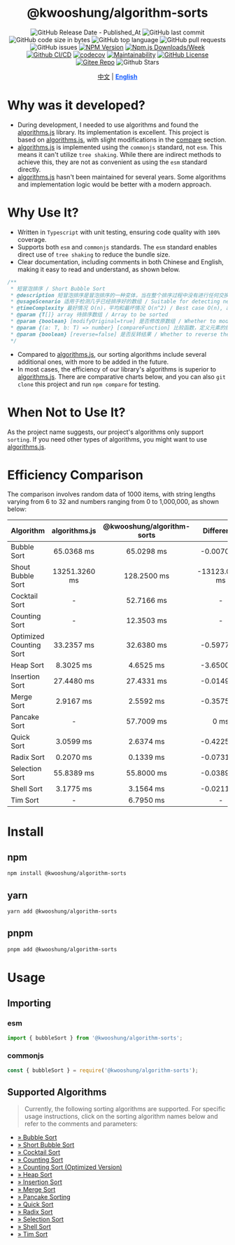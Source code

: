 <div align="center">

# @kwooshung/algorithm-sorts

![GitHub Release Date - Published_At](https://img.shields.io/github/release-date/kwooshung/algorithm-sorts?labelColor=272e3b&color=00b42A&logo=github)
![GitHub last commit](https://img.shields.io/github/last-commit/kwooshung/algorithm-sorts?labelColor=272e3b&color=165dff)
![GitHub code size in bytes](https://img.shields.io/github/languages/code-size/kwooshung/algorithm-sorts?labelColor=272e3b&color=165dff)
![GitHub top language](https://img.shields.io/github/languages/top/kwooshung/algorithm-sorts?labelColor=272e3b&color=165dff)
![GitHub pull requests](https://img.shields.io/github/issues-pr/kwooshung/algorithm-sorts?labelColor=272e3b&color=165dff)
![GitHub issues](https://img.shields.io/github/issues/kwooshung/algorithm-sorts?labelColor=272e3b&color=165dff)
[![NPM Version](https://img.shields.io/npm/v/@kwooshung/algorithm-sorts?labelColor=272e3b&color=165dff)](https://www.npmjs.com/package/@kwooshung/algorithm-sorts)
[![Npm.js Downloads/Week](https://img.shields.io/npm/dw/@kwooshung/algorithm-sorts?labelColor=272e3b&labelColor=272e3b&color=165dff&logo=npm)](https://www.npmjs.com/package/@kwooshung/algorithm-sorts)
[![Github CI/CD](https://github.com/kwooshung/algorithm-sorts/actions/workflows/ci.yml/badge.svg)](https://github.com/kwooshung/algorithm-sorts/actions/)
[![codecov](https://codecov.io/gh/kwooshung/algorithm-sorts/graph/badge.svg?token=VVZJE7H0KD)](https://codecov.io/gh/kwooshung/algorithm-sorts)
[![Maintainability](https://api.codeclimate.com/v1/badges/325d0881b1ca19165d35/maintainability)](https://codeclimate.com/github/kwooshung/algorithm-sorts/maintainability/)
[![GitHub License](https://img.shields.io/github/license/kwooshung/algorithm-sorts?labelColor=272e3b&color=165dff)](LICENSE)
[![Gitee Repo](https://img.shields.io/badge/gitee-cvlar-165dff?logo=gitee)](https://gitee.com/kwooshung/algorithm-sorts/)
![Github Stars](https://img.shields.io/github/stars/kwooshung/algorithm-sorts?labelColor=272e3b&color=165dff)

<p align="center">
    <a href="README.zh-CN.md">中文</a> | 
    <a href="README.md" style="font-weight:700;color:#165dff;text-decoration:underline;">English</a>
</p>
</div>

# Why was it developed?

- During development, I needed to use algorithms and found the [algorithms.js](https://github.com/felipernb/algorithms.js) library. Its implementation is excellent. This project is based on [algorithms.js](https://github.com/felipernb/algorithms.js), with slight modifications in the [compare](src/internal/compare/index.ts) section.
- [algorithms.js](https://github.com/felipernb/algorithms.js) is implemented using the `commonjs` standard, not `esm`. This means it can't utilize `tree shaking`. While there are indirect methods to achieve this, they are not as convenient as using the `esm` standard directly.
- [algorithms.js](https://github.com/felipernb/algorithms.js) hasn't been maintained for several years. Some algorithms and implementation logic would be better with a modern approach.

# Why Use It?

- Written in `Typescript` with unit testing, ensuring code quality with `100%` coverage.
- Supports both `esm` and `commonjs` standards. The `esm` standard enables direct use of `tree shaking` to reduce the bundle size.
- Clear documentation, including comments in both Chinese and English, making it easy to read and understand, as shown below.

```ts
/**
 * 短冒泡排序 / Short Bubble Sort
 * @description 短冒泡排序是冒泡排序的一种变体，当在整个排序过程中没有进行任何交换时，该算法会提前停止 / Short bubble sort is a variation of bubble sort that stops early if no swaps are made during the entire sorting process
 * @usageScenario 适用于检测几乎已经排序好的数组 / Suitable for detecting nearly sorted arrays
 * @timeComplexity 最好情况 O(n)，平均和最坏情况 O(n^2) / Best case O(n), average and worst case O(n^2)
 * @param {T[]} array 待排序数组 / Array to be sorted
 * @param {boolean} [modifyOriginal=true] 是否修改原数组 / Whether to modify the original array
 * @param {(a: T, b: T) => number} [compareFunction] 比较函数，定义元素的排序方式 / Comparison function, defines the sorting order of elements
 * @param {boolean} [reverse=false] 是否反转结果 / Whether to reverse the result
 */
```

- Compared to [algorithms.js](https://github.com/felipernb/algorithms.js), our sorting algorithms include several additional ones, with more to be added in the future.
- In most cases, the efficiency of our library's algorithms is superior to [algorithms.js](https://github.com/felipernb/algorithms.js). There are comparative charts below, and you can also `git clone` this project and run `npm compare` for testing.

# When Not to Use It?

As the project name suggests, our project's algorithms only support `sorting`. If you need other types of algorithms, you might want to use [algorithms.js](https://github.com/felipernb/algorithms.js).

# Efficiency Comparison

The comparison involves random data of 1000 items, with string lengths varying from 6 to 32 and numbers ranging from 0 to 1,000,000, as shown below:

| Algorithm               | algorithms.js | @kwooshung/algorithm-sorts |   Difference   |
| :---------------------- | :-----------: | :------------------------: | :------------: |
| Bubble Sort             |  65.0368 ms   |         65.0298 ms         |   -0.0070 ms   |
| Shout Bubble Sort       | 13251.3260 ms |        128.2500 ms         | -13123.0760 ms |
| Cocktail Sort           |       -       |         52.7166 ms         |       -        |
| Counting Sort           |       -       |         12.3503 ms         |       -        |
| Optimized Counting Sort |  33.2357 ms   |         32.6380 ms         |   -0.5977 ms   |
| Heap Sort               |   8.3025 ms   |         4.6525 ms          |   -3.6500 ms   |
| Insertion Sort          |  27.4480 ms   |         27.4331 ms         |   -0.0149 ms   |
| Merge Sort              |   2.9167 ms   |         2.5592 ms          |   -0.3575 ms   |
| Pancake Sort            |       -       |         57.7009 ms         |      0 ms      |
| Quick Sort              |   3.0599 ms   |         2.6374 ms          |   -0.4225 ms   |
| Radix Sort              |   0.2070 ms   |         0.1339 ms          |   -0.0731 ms   |
| Selection Sort          |  55.8389 ms   |         55.8000 ms         |   -0.0389 ms   |
| Shell Sort              |   3.1775 ms   |         3.1564 ms          |   -0.0211 ms   |
| Tim Sort                |       -       |         6.7950 ms          |       -        |

# Install

## npm

```bash
npm install @kwooshung/algorithm-sorts
```

## yarn

```bash
yarn add @kwooshung/algorithm-sorts
```

## pnpm

```bash
pnpm add @kwooshung/algorithm-sorts
```

# Usage

## Importing

### esm

```ts
import { bubbleSort } from '@kwooshung/algorithm-sorts';
```

### commonjs

```ts
const { bubbleSort } = require('@kwooshung/algorithm-sorts');
```

## Supported Algorithms

> Currently, the following sorting algorithms are supported. For specific usage instructions, click on the sorting algorithm names below and refer to the comments and parameters:

- [&raquo; Bubble Sort](src/sorts/bubble/index.ts)
- [&raquo; Short Bubble Sort](src/sorts/bubble/short/index.ts)
- [&raquo; Cocktail Sort](src/sorts/cocktail/index.ts)
- [&raquo; Counting Sort](src/sorts/counting/index.ts)
- [&raquo; Counting Sort (Optimized Version)](src/sorts/counting/optimized/index.ts)
- [&raquo; Heap Sort](src/sorts/heap/index.ts)
- [&raquo; Insertion Sort](src/sorts/insertion/index.ts)
- [&raquo; Merge Sort](src/sorts/merge/index.ts)
- [&raquo; Pancake Sorting](src/sorts/pancake/index.ts)
- [&raquo; Quick Sort](src/sorts/quick/index.ts)
- [&raquo; Radix Sort](src/sorts/radix/index.ts)
- [&raquo; Selection Sort](src/sorts/selection/index.ts)
- [&raquo; Shell Sort](src/sorts/shell/index.ts)
- [&raquo; Tim Sort](src/sorts/tim/index.ts)
